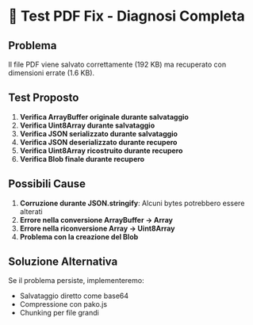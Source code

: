 # 🔧 Test PDF Fix - Diagnosi Completa

## Problema
Il file PDF viene salvato correttamente (192 KB) ma recuperato con dimensioni errate (1.6 KB).

## Test Proposto

1. **Verifica ArrayBuffer originale durante salvataggio**
2. **Verifica Uint8Array durante salvataggio**
3. **Verifica JSON serializzato durante salvataggio**
4. **Verifica JSON deserializzato durante recupero**
5. **Verifica Uint8Array ricostruito durante recupero**
6. **Verifica Blob finale durante recupero**

## Possibili Cause

1. **Corruzione durante JSON.stringify**: Alcuni bytes potrebbero essere alterati
2. **Errore nella conversione ArrayBuffer → Array**
3. **Errore nella riconversione Array → Uint8Array**
4. **Problema con la creazione del Blob**

## Soluzione Alternativa

Se il problema persiste, implementeremo:
- Salvataggio diretto come base64
- Compressione con pako.js
- Chunking per file grandi
